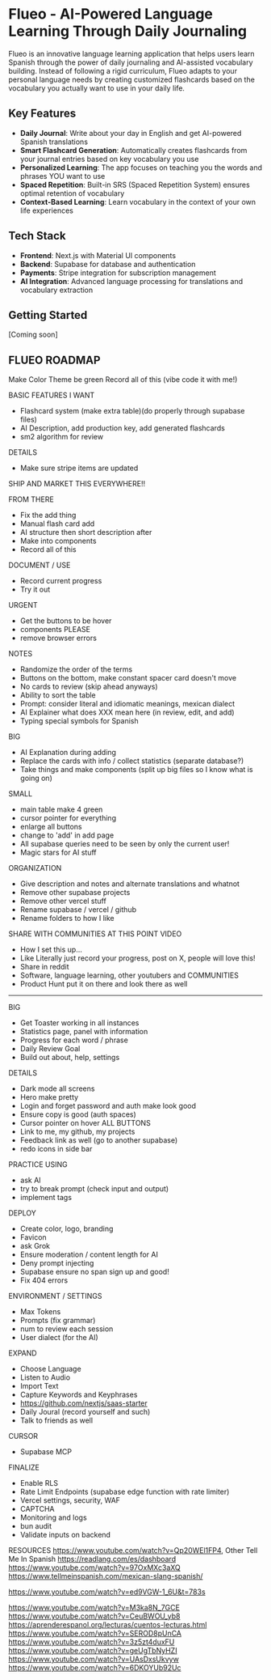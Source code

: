 # Flueo - AI-Powered Language Learning Through Daily Journaling

Flueo is an innovative language learning application that helps users learn Spanish through the power of daily journaling and AI-assisted vocabulary building. Instead of following a rigid curriculum, Flueo adapts to your personal language needs by creating customized flashcards based on the vocabulary you actually want to use in your daily life.

## Key Features

- **Daily Journal**: Write about your day in English and get AI-powered Spanish translations
- **Smart Flashcard Generation**: Automatically creates flashcards from your journal entries based on key vocabulary you use
- **Personalized Learning**: The app focuses on teaching you the words and phrases YOU want to use
- **Spaced Repetition**: Built-in SRS (Spaced Repetition System) ensures optimal retention of vocabulary
- **Context-Based Learning**: Learn vocabulary in the context of your own life experiences

## Tech Stack

- **Frontend**: Next.js with Material UI components
- **Backend**: Supabase for database and authentication
- **Payments**: Stripe integration for subscription management
- **AI Integration**: Advanced language processing for translations and vocabulary extraction

## Getting Started

[Coming soon]







## FLUEO ROADMAP

Make Color Theme be green
Record all of this (vibe code it with me!)

BASIC FEATURES I WANT
- Flashcard system (make extra table)(do properly through supabase files)
- AI Description, add production key, add generated flashcards
- sm2 algorithm for review

DETAILS
- Make sure stripe items are updated

SHIP AND MARKET THIS EVERYWHERE!!

FROM THERE







- Fix the add thing
- Manual flash card add
- AI structure then short description after
- Make into components
- Record all of this

DOCUMENT / USE
- Record current progress
- Try it out

URGENT
- Get the buttons to be hover
- components PLEASE
- remove browser errors

NOTES
- Randomize the order of the terms
- Buttons on the bottom, make constant spacer card doesn't move
- No cards to review (skip ahead anyways)
- Ability to sort the table
- Prompt: consider literal and idiomatic meanings, mexican dialect
- AI Explainer what does XXX mean here (in review, edit, and add)
- Typing special symbols for Spanish

BIG
- AI Explanation during adding
- Replace the cards with info / collect statistics (separate database?)
- Take things and make components (split up big files so I know what is going on)

SMALL
- main table make 4 green
- cursor pointer for everything
- enlarge all buttons
- change to 'add' in add page
- All supabase queries need to be seen by only the current user!
- Magic stars for AI stuff

ORGANIZATION
- Give description and notes and alternate translations and whatnot
- Remove other supabase projects
- Remove other vercel stuff
- Rename supabase / vercel / github
- Rename folders to how I like

SHARE WITH COMMUNITIES AT THIS POINT
VIDEO
- How I set this up...
- Like Literally just record your progress, post on X, people will love this!
- Share in reddit
- Software, language learning, other youtubers and COMMUNITIES
- Product Hunt put it on there and look there as well
--------------------------------------------

BIG
- Get Toaster working in all instances
- Statistics page, panel with information
- Progress for each word / phrase
- Daily Review Goal
- Build out about, help, settings

DETAILS
- Dark mode all screens
- Hero make pretty
- Login and forget password and auth make look good
- Ensure copy is good (auth spaces)
- Cursor pointer on hover ALL BUTTONS
- Link to me, my github, my projects
- Feedback link as well (go to another supabase)
- redo icons in side bar

PRACTICE USING
- ask AI
- try to break prompt (check input and output)
- implement <thinking> tags

DEPLOY
- Create color, logo, branding
- Favicon
- ask Grok
- Ensure moderation / content length for AI
- Deny prompt injecting
- Supabase ensure no span sign up and good!
- Fix 404 errors

ENVIRONMENT / SETTINGS
- Max Tokens
- Prompts (fix grammar)
- num to review each session
- User dialect (for the AI)

EXPAND
- Choose Language
- Listen to Audio
- Import Text
- Capture Keywords and Keyphrases
- https://github.com/nextjs/saas-starter
- Daily Joural (record yourself and such)
- Talk to friends as well

CURSOR
- Supabase MCP

FINALIZE
- Enable RLS
- Rate Limit Endpoints (supabase edge function with rate limiter)
- Vercel settings, security, WAF
- CAPTCHA
- Monitoring and logs
- bun audit
- Validate inputs on backend

RESOURCES
https://www.youtube.com/watch?v=Qp20WEl1FP4, Other Tell Me In Spanish
https://readlang.com/es/dashboard
https://www.youtube.com/watch?v=97OxMXc3aXQ
https://www.tellmeinspanish.com/mexican-slang-spanish/

https://www.youtube.com/watch?v=ed9VGW-1_6U&t=783s

https://www.youtube.com/watch?v=M3ka8N_7GCE
https://www.youtube.com/watch?v=CeuBWOU_yb8
https://aprenderespanol.org/lecturas/cuentos-lecturas.html
https://www.youtube.com/watch?v=SEROD8pUnCA
https://www.youtube.com/watch?v=3z5zt4duxFU
https://www.youtube.com/watch?v=geUgTbNyHZI
https://www.youtube.com/watch?v=UAsDxsUkvyw
https://www.youtube.com/watch?v=6DKOYUb92Uc